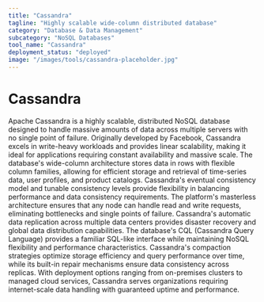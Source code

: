 ```yaml
---
title: "Cassandra"
tagline: "Highly scalable wide-column distributed database"
category: "Database & Data Management"
subcategory: "NoSQL Databases"
tool_name: "Cassandra"
deployment_status: "deployed"
image: "/images/tools/cassandra-placeholder.jpg"  
---
```


# Cassandra

Apache Cassandra is a highly scalable, distributed NoSQL database designed to handle massive amounts of data across multiple servers with no single point of failure. Originally developed by Facebook, Cassandra excels in write-heavy workloads and provides linear scalability, making it ideal for applications requiring constant availability and massive scale. The database's wide-column architecture stores data in rows with flexible column families, allowing for efficient storage and retrieval of time-series data, user profiles, and product catalogs. Cassandra's eventual consistency model and tunable consistency levels provide flexibility in balancing performance and data consistency requirements. The platform's masterless architecture ensures that any node can handle read and write requests, eliminating bottlenecks and single points of failure. Cassandra's automatic data replication across multiple data centers provides disaster recovery and global data distribution capabilities. The database's CQL (Cassandra Query Language) provides a familiar SQL-like interface while maintaining NoSQL flexibility and performance characteristics. Cassandra's compaction strategies optimize storage efficiency and query performance over time, while its built-in repair mechanisms ensure data consistency across replicas. With deployment options ranging from on-premises clusters to managed cloud services, Cassandra serves organizations requiring internet-scale data handling with guaranteed uptime and performance.
